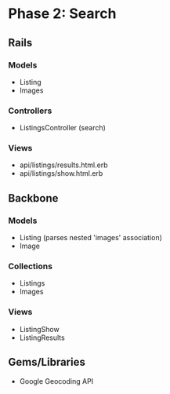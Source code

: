 # Phase 2: Search

## Rails
### Models
* Listing
* Images

### Controllers
* ListingsController (search)

### Views
* api/listings/results.html.erb
* api/listings/show.html.erb

## Backbone
### Models
* Listing (parses nested 'images' association)
* Image

### Collections
* Listings
* Images

### Views
* ListingShow
* ListingResults

## Gems/Libraries
* Google Geocoding API
